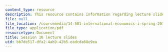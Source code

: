 ```yaml
---
content_type: resource
description: This resource contains information regarding lecture slide 10.
file: null
file_location: /coursemedia/14-581-international-economics-i-spring-2013/bb7de517dfa24ab942b5eadcda68e9ea_MIT14_581S13_Lecslides10.pdf
file_type: application/pdf
resourcetype: Document
title: Session 10 lecture slides
uid: bb7de517-dfa2-4ab9-42b5-eadcda68e9ea
---
```

